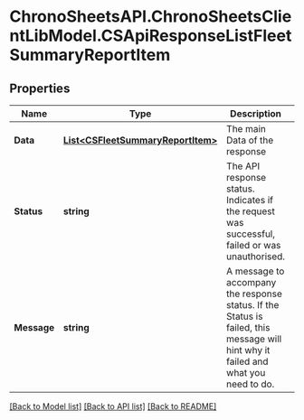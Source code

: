 # ChronoSheetsAPI.ChronoSheetsClientLibModel.CSApiResponseListFleetSummaryReportItem
## Properties

Name | Type | Description | Notes
------------ | ------------- | ------------- | -------------
**Data** | [**List&lt;CSFleetSummaryReportItem&gt;**](CSFleetSummaryReportItem.md) | The main Data of the response | [optional] 
**Status** | **string** | The API response status. Indicates if the request was successful, failed or was unauthorised. | [optional] 
**Message** | **string** | A message to accompany the response status.  If the Status is failed, this message will hint why it failed and what you need to do. | [optional] 

[[Back to Model list]](../README.md#documentation-for-models) [[Back to API list]](../README.md#documentation-for-api-endpoints) [[Back to README]](../README.md)

